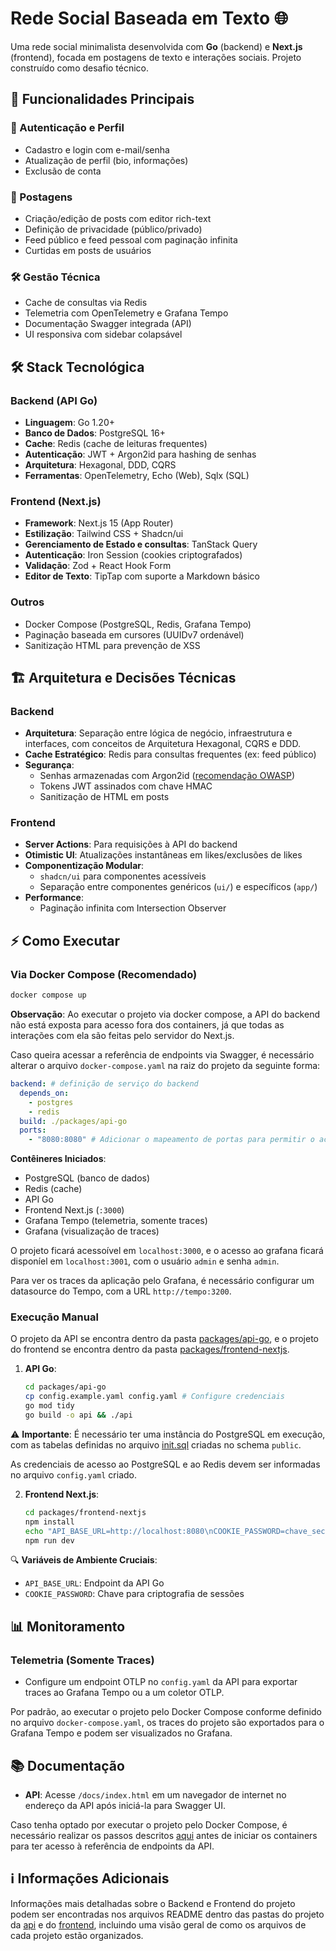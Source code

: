 # Rede Social Baseada em Texto 🌐

Uma rede social minimalista desenvolvida com **Go** (backend) e **Next.js** (frontend), focada em postagens de texto e interações sociais. Projeto construído como desafio técnico.

## 🚀 Funcionalidades Principais

### 👤 Autenticação e Perfil

- Cadastro e login com e-mail/senha
- Atualização de perfil (bio, informações)
- Exclusão de conta

### 📝 Postagens

- Criação/edição de posts com editor rich-text
- Definição de privacidade (público/privado)
- Feed público e feed pessoal com paginação infinita
- Curtidas em posts de usuários

### 🛠️ Gestão Técnica

- Cache de consultas via Redis
- Telemetria com OpenTelemetry e Grafana Tempo
- Documentação Swagger integrada (API)
- UI responsiva com sidebar colapsável

## 🛠️ Stack Tecnológica

### **Backend (API Go)**

- **Linguagem**: Go 1.20+
- **Banco de Dados**: PostgreSQL 16+
- **Cache**: Redis (cache de leituras frequentes)
- **Autenticação**: JWT + Argon2id para hashing de senhas
- **Arquitetura**: Hexagonal, DDD, CQRS
- **Ferramentas**: OpenTelemetry, Echo (Web), Sqlx (SQL)

### **Frontend (Next.js)**

- **Framework**: Next.js 15 (App Router)
- **Estilização**: Tailwind CSS + Shadcn/ui
- **Gerenciamento de Estado e consultas**: TanStack Query
- **Autenticação**: Iron Session (cookies criptografados)
- **Validação**: Zod + React Hook Form
- **Editor de Texto**: TipTap com suporte a Markdown básico

### **Outros**

- Docker Compose (PostgreSQL, Redis, Grafana Tempo)
- Paginação baseada em cursores (UUIDv7 ordenável)
- Sanitização HTML para prevenção de XSS

## 🏗️ Arquitetura e Decisões Técnicas

### **Backend**

- **Arquitetura**: Separação entre lógica de negócio, infraestrutura e interfaces, com conceitos de Arquitetura Hexagonal, CQRS e DDD.
- **Cache Estratégico**: Redis para consultas frequentes (ex: feed público)
- **Segurança**:
  - Senhas armazenadas com Argon2id ([recomendação OWASP](https://cheatsheetseries.owasp.org/cheatsheets/Password_Storage_Cheat_Sheet.html))
  - Tokens JWT assinados com chave HMAC
  - Sanitização de HTML em posts

### **Frontend**

- **Server Actions**: Para requisições à API do backend
- **Otimistic UI**: Atualizações instantâneas em likes/exclusões de likes
- **Componentização Modular**:
  - `shadcn/ui` para componentes acessíveis
  - Separação entre componentes genéricos (`ui/`) e específicos (`app/`)
- **Performance**:
  - Paginação infinita com Intersection Observer

## ⚡ Como Executar

### **Via Docker Compose (Recomendado)**

```bash
docker compose up
```

**Observação**: Ao executar o projeto via docker compose, a API do backend não está exposta para acesso fora dos containers, já que todas as interações com ela são feitas pelo servidor do Next.js.

Caso queira acessar a referência de endpoints via Swagger, é necessário alterar o arquivo `docker-compose.yaml` na raiz do projeto da seguinte forma:

```yaml
backend: # definição de serviço do backend
  depends_on:
    - postgres
    - redis
  build: ./packages/api-go
  ports:
    - "8080:8080" # Adicionar o mapeamento de portas para permitir o acesso externo
```

**Contêineres Iniciados**:

- PostgreSQL (banco de dados)
- Redis (cache)
- API Go
- Frontend Next.js (`:3000`)
- Grafana Tempo (telemetria, somente traces)
- Grafana (visualização de traces)

O projeto ficará acessoível em `localhost:3000`, e o acesso ao grafana ficará disponíel em `localhost:3001`, com o usuário `admin` e senha `admin`.

Para ver os traces da aplicação pelo Grafana, é necessário configurar um datasource do Tempo, com a URL `http://tempo:3200`.

### **Execução Manual**

O projeto da API se encontra dentro da pasta [packages/api-go](/packages/api-go/), e o projeto do frontend se encontra dentro da pasta [packages/frontend-nextjs](/packages/frontend-nextjs/).

1. **API Go**:

   ```bash
   cd packages/api-go
   cp config.example.yaml config.yaml # Configure credenciais
   go mod tidy
   go build -o api && ./api
   ```

⚠️ **Importante**: É necessário ter uma instância do PostgreSQL em execução, com as tabelas definidas no arquivo [init.sql](/packages/api-go/db/init.sql) criadas no schema `public`.

As credenciais de acesso ao PostgreSQL e ao Redis devem ser informadas no arquivo `config.yaml` criado.

2. **Frontend Next.js**:
   ```bash
   cd packages/frontend-nextjs
   npm install
   echo "API_BASE_URL=http://localhost:8080\nCOOKIE_PASSWORD=chave_secreta" > .env
   npm run dev
   ```

🔍 **Variáveis de Ambiente Cruciais**:

- `API_BASE_URL`: Endpoint da API Go
- `COOKIE_PASSWORD`: Chave para criptografia de sessões

## 📊 Monitoramento

### **Telemetria (Somente Traces)**

- Configure um endpoint OTLP no `config.yaml` da API para exportar traces ao Grafana Tempo ou a um coletor OTLP.

Por padrão, ao executar o projeto pelo Docker Compose conforme definido no arquivo `docker-compose.yaml`, os traces do projeto são exportados para o Grafana Tempo e podem ser visualizados no Grafana.

## 📚 Documentação

- **API**: Acesse `/docs/index.html` em um navegador de internet no endereço da API após iniciá-la para Swagger UI.

Caso tenha optado por executar o projeto pelo Docker Compose, é necessário realizar os passos descritos [aqui](#via-docker-compose-recomendado) antes de iniciar os containers para ter acesso à referência de endpoints da API.

## ℹ️ Informações Adicionais

Informações mais detalhadas sobre o Backend e Frontend do projeto podem ser encontradas nos arquivos README dentro das pastas do projeto da [api](/packages/api-go/README.md) e do [frontend](/packages/frontend-nextjs/README.md), incluindo uma visão geral de como os arquivos de cada projeto estão organizados.
